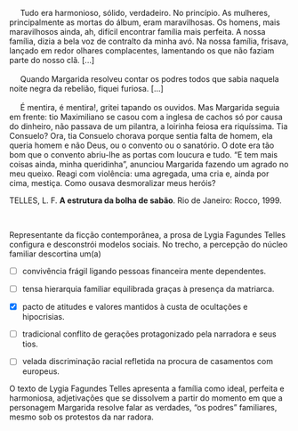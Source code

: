 

     Tudo era harmonioso, sólido, verdadeiro. No princípio. As mulheres, principalmente as mortas do álbum, eram maravilhosas. Os homens, mais maravilhosos ainda, ah, difícil encontrar família mais perfeita. A nossa família, dizia a bela voz de contralto da minha avó. Na nossa família, frisava, lançado em redor olhares complacentes, lamentando os que não faziam parte do nosso clã. \[...]\
\
     Quando Margarida resolveu contar os podres todos que sabia naquela noite negra da rebelião, fiquei furiosa. \[...]\
\
     É mentira, é mentira!, gritei tapando os ouvidos. Mas Margarida seguia em frente: tio Maximiliano se casou com a inglesa de cachos só por causa do dinheiro, não passava de um pilantra, a loirinha feiosa era riquíssima. Tia Consuelo? Ora, tia Consuelo chorava porque sentia falta de homem, ela queria homem e não Deus, ou o convento ou o sanatório. O dote era tão bom que o convento abriu-lhe as portas com loucura e tudo. “E tem mais coisas ainda, minha queridinha”, anunciou Margarida fazendo um agrado no meu queixo. Reagi com violência: uma agregada, uma cria e, ainda por cima, mestiça. Como ousava desmoralizar meus heróis?

TELLES, L. F. **A estrutura da bolha de sabão**. Rio de Janeiro: Rocco, 1999.

 

Representante da ficção contemporânea, a prosa de Lygia Fagundes Telles configura e desconstrói modelos sociais. No trecho, a percepção do núcleo familiar descortina um(a)



- [ ] convivência frágil ligando pessoas financeira mente dependentes.
- [ ] tensa hierarquia familiar equilibrada graças à presença da matriarca.
- [x] pacto de atitudes e valores mantidos à custa de ocultações e hipocrisias.
- [ ] tradicional conflito de gerações protagonizado pela narradora e seus tios.
- [ ] velada discriminação racial refletida na procura de casamentos com europeus.


O texto de Lygia Fagundes Telles apresenta a família como ideal, perfeita e harmoniosa, adjetivações que se dissolvem a partir do momento em que a personagem Margarida resolve falar as verdades, “os podres” familiares, mesmo sob os protestos da nar radora.

        